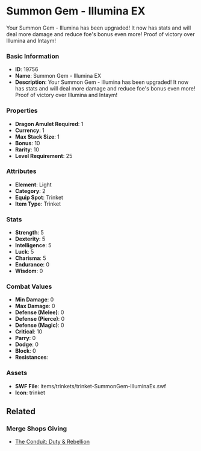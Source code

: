 # Summon Gem - Illumina EX

Your Summon Gem - Illumina has been upgraded! It now has stats and will deal more damage and reduce foe's bonus even more! Proof of victory over Illumina and Intaym!

### Basic Information

- **ID**: 19756
- **Name**: Summon Gem - Illumina EX
- **Description**: Your Summon Gem - Illumina has been upgraded! It now has stats and will deal more damage and reduce foe&#039;s bonus even more! Proof of victory over Illumina and Intaym!

### Properties

- **Dragon Amulet Required**: 1
- **Currency**: 1
- **Max Stack Size**: 1
- **Bonus**: 10
- **Rarity**: 10
- **Level Requirement**: 25

### Attributes

- **Element**: Light
- **Category**: 2
- **Equip Spot**: Trinket
- **Item Type**: Trinket

### Stats

- **Strength**: 5
- **Dexterity**: 5
- **Intelligence**: 5
- **Luck**: 5
- **Charisma**: 5
- **Endurance**: 0
- **Wisdom**: 0

### Combat Values

- **Min Damage**: 0
- **Max Damage**: 0
- **Defense (Melee)**: 0
- **Defense (Pierce)**: 0
- **Defense (Magic)**: 0
- **Critical**: 10
- **Parry**: 0
- **Dodge**: 0
- **Block**: 0
- **Resistances**: 

### Assets

- **SWF File**: items/trinkets/trinket-SummonGem-IlluminaEx.swf
- **Icon**: trinket

## Related

### Merge Shops Giving

- [The Conduit: Duty & Rebellion](../merge-shops/323-the-conduit-duty-rebellion.md)

